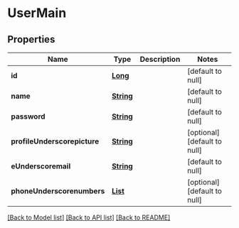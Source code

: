 # UserMain
## Properties

Name | Type | Description | Notes
------------ | ------------- | ------------- | -------------
**id** | [**Long**](long.md) |  | [default to null]
**name** | [**String**](string.md) |  | [default to null]
**password** | [**String**](string.md) |  | [default to null]
**profileUnderscorepicture** | [**String**](string.md) |  | [optional] [default to null]
**eUnderscoremail** | [**String**](string.md) |  | [default to null]
**phoneUnderscorenumbers** | [**List**](string.md) |  | [optional] [default to null]

[[Back to Model list]](../README.md#documentation-for-models) [[Back to API list]](../README.md#documentation-for-api-endpoints) [[Back to README]](../README.md)

